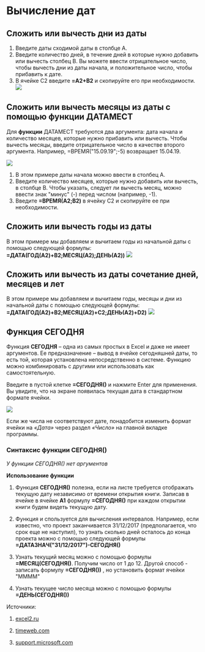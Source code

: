 # Вычисление дат 

## Сложить или вычесть дни из даты

1. Введите даты сходимой даты в столбце A.
2. Введите количество дней, в течение дней в которые нужно добавить или вычесть столбец B. Вы можете ввести отрицательное число, чтобы вычесть дни из даты начала, и положительное число, чтобы прибавить к дате.
3. В ячейке C2 введите **=A2+B2** и скопируйте его при необходимости.
![](assets/17036199978746.png)


## Сложить или вычесть месяцы из даты с помощью функции ДАТАМЕСТ

Для **функции** ДАТАМЕСТ требуются два аргумента: дата начала и количество месяцев, которые нужно прибавить или вычесть. Чтобы вычесть месяцы, введите отрицательное число в качестве второго аргумента. Например, =ВРЕМЯ("15.09.19";-5) возвращает 15.04.19.

![](assets/17036200371019.png)


1. В этом примере даты начала можно ввести в столбец A.
2. Введите количество месяцев, которые нужно добавить или вычесть, в столбце B. Чтобы указать, следует ли вычесть месяц, можно ввести знак "минус" (-) перед числом (например, -1).
3. Введите **=ВРЕМЯ(A2;B2)** в ячейку C2 и скопируйте ее при необходимости.

## Сложить или вычесть годы из даты

В этом примере мы добавляем и вычитаем годы из начальной даты с помощью следующей формулы:
**=ДАТА(ГОД(A2)+B2;МЕСЯЦ(A2);ДЕНЬ(A2))**
![](assets/17036200808341.png)

## Сложить или вычесть из даты сочетание дней, месяцев и лет

В этом примере мы добавляем и вычитаем годы, месяцы и дни из начальной даты с помощью следующей формулы:
**=ДАТА(ГОД(A2)+B2;МЕСЯЦ(A2)+C2;ДЕНЬ(A2)+D2)**
![](assets/17036201020678.png)



## Функция СЕГОДНЯ

Функция **СЕГОДНЯ** – одна из самых простых в Excel и даже не имеет аргументов. Ее предназначение – вывод в ячейке сегодняшней даты, то есть той, которая установлена непосредственно в системе. Функцию можно комбинировать с другими или использовать как самостоятельную. 

Введите в пустой клетке **=СЕГОДНЯ()** и нажмите Enter для применения. Вы увидите, что на экране появилась текущая дата в стандартном формате ячейки.

![](assets/17036203692350.png)

Если же числа не соответствуют дате, понадобится изменить формат ячейки на *«Дата»* через раздел *«Число»* на главной вкладке программы.

### Синтаксис функции СЕГОДНЯ()

*У функции СЕГОДНЯ() нет аргументов*

**Использование функции**

1. Функция **СЕГОДНЯ()** полезна, если на листе требуется отображать текущую дату независимо от времени открытия книги. Записав в ячейке в ячейке **А1** формулу **=СЕГОДНЯ()** при каждом открытии книги будем видеть текущую дату.
2. Функция и спользуется для вычисления интервалов. Например, если известно, что проект заканчивается 31/12/2017 (предполагается, что срок еще не наступил), то узнать сколько дней осталось до конца проекта можно с помощью следующей формулы **=ДАТАЗНАЧ("31/12/2017")-СЕГОДНЯ()**
3. Узнать текущий месяц можно с помощью формулы **=МЕСЯЦ(СЕГОДНЯ()**. Получим число от 1 до 12. Другой способ - записать формулу **=СЕГОДНЯ())** , но установить формат ячейки "ММММ"

4. Узнать текущее число месяца можно с помощью формулы **=ДЕНЬ(СЕГОДНЯ())**


Источники:

1. [excel2.ru](https://excel2.ru/articles/funkciya-segodnya-v-ms-excel-segodnya)

2. [timeweb.com](https://timeweb.com/ru/community/articles/kak-ispolzovat-funkciyu-segodnya-v-microsoft-excel)
3. [support.microsoft.com](https://support.microsoft.com/ru-ru/office/сложение-или-вычитание-дат-b83768f5-f695-4311-98b1-757345f7e926)